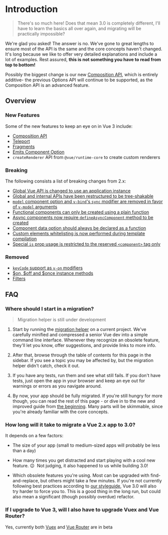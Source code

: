 # Introduction

> There's so much here! Does that mean 3.0 is completely different, I'll have to learn the basics all over again, and migrating will be practically impossible?

We're glad you asked! The answer is no. We've gone to great lengths to ensure most of the API is the same and the core concepts haven't changed. It's long because we like to offer very detailed explanations and include a lot of examples. Rest assured, **this is not something you have to read from top to bottom!**

Possibly the biggest change is our new [Composition API](/guide/composition-api-introduction.html), which is entirely additive- the previous Options API will continue to be supported, as the Composition API is an advanced feature.

## Overview

### New Features

Some of the new features to keep an eye on in Vue 3 include:

- [Composition API](/guide/composition-api-introduction.html)
- [Teleport](/guide/teleport.html)
- [Fragments](/guide/migration/fragments.html)
- [Emits Component Option](/guide/component-custom-events.html)
- `createRenderer` API from `@vue/runtime-core` to create custom renderers

### Breaking

The following consists a list of breaking changes from 2.x:

- [Global Vue API is changed to use an application instance](/guide/migration/global-api.html)
- [Global and internal APIs have been restructured to be tree-shakable](/src/guide/migration/global-api-treeshaking.html)
- [`model` component option and `v-bind`'s `sync` modifier are removed in favor of `v-model` arguments](/guide/migration/v-model.html)
- [Functional components can only be created using a plain function](/guide/migration/functional-components.html)
- [Async components now require `defineAsyncComponent` method to be created](/guide/migration/async-components.html)
- [Component data option should always be declared as a function](/guide/migration/data-option.html)
- [Custom elements whitelisting is now performed during template compilation](/guide/migration/custom-elements-interop.html)
- [Special `is` prop usage is restricted to the reserved `<component>` tag only](/guide/migration/custom-elements-interop.html)

### Removed

- [`keyCode` support as `v-on` modifiers](/guide/migration/keycode-modifiers.html)
- [$on, $off and \$once instance methods](/guide/migration/events-api.html)
- [Filters](/guide/migration/filters.html)

## FAQ

### Where should I start in a migration?

> Migration helper is still under development

1. Start by running the [migration helper](https://github.com/vuejs/vue-migration-helper) on a current project. We've carefully minified and compressed a senior Vue dev into a simple command line interface. Whenever they recognize an obsolete feature, they'll let you know, offer suggestions, and provide links to more info.

2. After that, browse through the table of contents for this page in the sidebar. If you see a topic you may be affected by, but the migration helper didn't catch, check it out.

3. If you have any tests, run them and see what still fails. If you don't have tests, just open the app in your browser and keep an eye out for warnings or errors as you navigate around.

4. By now, your app should be fully migrated. If you're still hungry for more though, you can read the rest of this page - or dive in to the new and improved guide from [the beginning](index.html). Many parts will be skimmable, since you're already familiar with the core concepts.

### How long will it take to migrate a Vue 2.x app to 3.0?

It depends on a few factors:

- The size of your app (small to medium-sized apps will probably be less than a day)

- How many times you get distracted and start playing with a cool new feature. 😉 &nbsp;Not judging, it also happened to us while building 3.0!

- Which obsolete features you're using. Most can be upgraded with find-and-replace, but others might take a few minutes. If you're not currently following best practices according to [our styleguide](/style-guide/README.html), Vue 3.0 will also try harder to force you to. This is a good thing in the long run, but could also mean a significant (though possibly overdue) refactor.

### If I upgrade to Vue 3, will I also have to upgrade Vuex and Vue Router?

Yes, currently both [Vuex](https://github.com/vuejs/vuex/tree/4.0#vuex-4) and [Vue Router](https://github.com/vuejs/vue-router-next) are in beta
